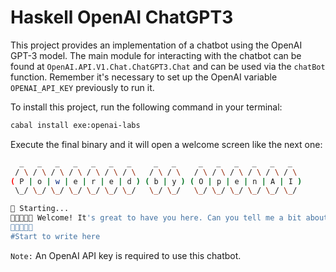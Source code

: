 # Haskell OpenAI ChatGPT3

This project provides an implementation of a chatbot using the OpenAI GPT-3 model. The main module for interacting with the chatbot can be found at `OpenAI.API.V1.Chat.ChatGPT3.Chat` and can be used via the `chatBot` function. Remember it's necessary to set up the OpenAI variable `OPENAI_API_KEY` previously to run it.

To install this project, run the following command in your terminal:

```bash
cabal install exe:openai-labs
```
Execute the final binary and it will open a welcome screen like the next one:
```bash
  _   _   _   _   _   _   _     _   _     _   _   _   _   _   _
 / \ / \ / \ / \ / \ / \ / \   / \ / \   / \ / \ / \ / \ / \ / \
( P | o | w | e | r | e | d ) ( b | y ) ( O | p | e | n | A | I )
 \_/ \_/ \_/ \_/ \_/ \_/ \_/   \_/ \_/   \_/ \_/ \_/ \_/ \_/ \_/

🚀 Starting...
🤖🤖🤖🤖🤖 Welcome! It's great to have you here. Can you tell me a bit about yourself so I can better understand your needs? What are you looking for help with today?
📝📝📝📝📝
#Start to write here
```

`Note:` An OpenAI API key is required to use this chatbot.